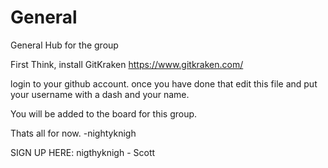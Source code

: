 # General
General Hub for the group

First Think, install GitKraken
https://www.gitkraken.com/

login to your github account.
once you have done that edit this file and put your username with a dash and your name.


You will be added to the board for this group.

Thats all for now.
-nightyknigh





SIGN UP HERE:
nigthyknigh - Scott
